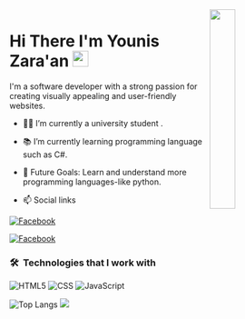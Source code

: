 <img align="right" src="https://raw.githubusercontent.com/youniszaraan/youniszaraan/main/github-profile.png" width="30%">
<h1>
  Hi There I'm Younis Zara'an 
  <img src="https://media.giphy.com/media/hvRJCLFzcasrR4ia7z/giphy.gif" width="28">
</h1>
<p>
I'm a software developer with a strong passion for creating visually appealing and user-friendly websites. 
</p>

- 👨‍💻 I’m currently a university student .
- 📚 I’m currently learning programming language such as C#.
- 🎯 Future Goals: Learn and understand more programming languages-like python.
  
- 📫 Social links
<p>
<a href="https://www.facebook.com/younis/"><img
    src="https://img.shields.io/badge/-Facebook-3b5998?style=flat&logo=facebook&logoColor=white" alt="Facebook"></a>


<a href="https://www.youtube.com/c/youniszaraan"><img
    src="https://img.shields.io/badge/-YouTube-c4302b?style=flat&logo=youtube&logoColor=white" alt="Facebook"></a>
</p>

### 🛠 &nbsp;Technologies that I work with
![HTML5](https://img.shields.io/badge/-HTML5-000000?style=flat&logo=html5)
![CSS](https://img.shields.io/badge/-CSS-000000?style=flat&logo=css3)
![JavaScript](https://img.shields.io/badge/-JavaScript-000000?style=flat&logo=javascript)


<!-- ![Top Langs](https://github-readme-stats.vercel.app/api/top-langs/?username=youniszaraan&hide_progress=true) -->

![Top Langs](https://github-readme-stats.vercel.app/api/top-langs/?username=youniszaraan&layout=compact)
<a href="https://komarev.com/ghpvc/?username=youniszaraan=for-the-badge">
    <img src="https://komarev.com/ghpvc/?username=youniszaraan=for-the-badge">
</a>

